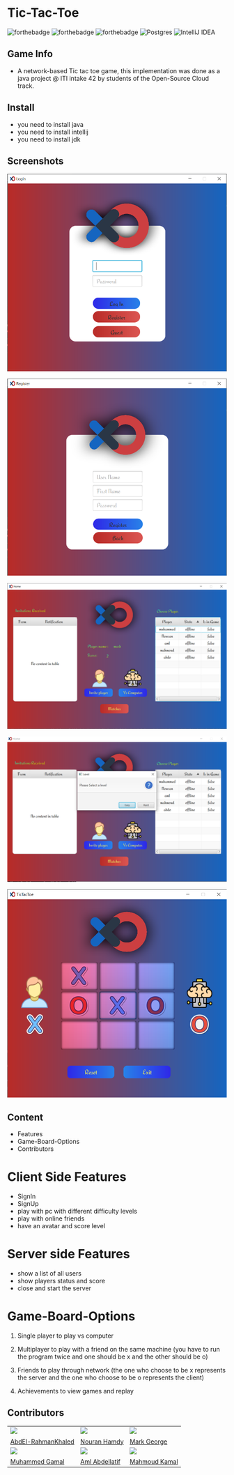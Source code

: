 # Tic-Tac-Toe

![forthebadge](https://forthebadge.com/images/badges/built-with-love.svg)
![forthebadge](https://forthebadge.com/images/badges/made-with-java.svg)
![forthebadge](https://forthebadge.com/images/badges/uses-css.svg)
![Postgres](https://img.shields.io/badge/postgres-%23316192.svg?style=for-the-badge&logo=postgresql&logoColor=white)
![IntelliJ IDEA](https://img.shields.io/badge/IntelliJIDEA-000000.svg?style=for-the-badge&logo=intellij-idea&logoColor=white)
## Game Info
- A network-based Tic tac toe game, this implementation was done as a java project @ ITI intake 42 by students of the Open-Source Cloud track.

## Install

* you need to install java
* you need to install intellij
* you need to install jdk


## Screenshots
![Login layout](https://github.com/AbdEl-RahmanKhaled/Tic-Tac-Toe-Client/blob/test1/images/login1.png?raw=true)

![Register layout](https://github.com/AbdEl-RahmanKhaled/Tic-Tac-Toe-Client/blob/test1/images/register.png?raw=true)

![Home layout](https://github.com/AbdEl-RahmanKhaled/Tic-Tac-Toe-Client/blob/test1/images/Home.png?raw=true)

![LevelsVsComp layout](https://github.com/AbdEl-RahmanKhaled/Tic-Tac-Toe-Client/blob/test1/images/VsComp1.png?raw=true)

![VsComp layout](https://github.com/AbdEl-RahmanKhaled/Tic-Tac-Toe-Client/blob/test1/images/VsComp2.png?raw=true)

## Content

* Features
* Game-Board-Options
* Contributors 


# Client Side Features
* SignIn
* SignUp
* play with pc with different difficulty levels
* play with online friends
* have an avatar and score level

 

# Server side Features
* show a list of all users
* show players status and score
* close and start the server

# Game-Board-Options
1. Single player to play vs computer
2.  Multiplayer to play with a friend on the same machine (you have to run the program twice 
     and one should be x and the other should be o)

3.  Friends to play through network (the one who choose to be x represents the server
     and the one who choose to be o represents the client)
4.  Achievements to view games and replay 

## Contributors

<table>
  <tr>
    <td>
      <img src="https://avatars.githubusercontent.com/u/36802135?v=4"> </img>
    </td>
    <td>
    <img src="https://avatars.githubusercontent.com/u/48333642?v=4"> </img>
    </td>
    <td>
      <img src="https://avatars.githubusercontent.com/u/95744991?v=4"></img>
    </td>
  </tr>
  <tr>
    <td>
      <a href="https://github.com/AbdEl-RahmanKhaled"> AbdEl-RahmanKhaled</a>
    </td>
   <td>
   <a href="https://github.com/nouranhamdy"> Nouran Hamdy </a>
   </td>
    <td>
      <a href="https://github.com/Mark1George"> Mark George </a>
    </td>
  </tr>
   <tr>
    <td>
      <img src="https://avatars.githubusercontent.com/u/75258785?v=4"></img>
    </td>
    <td>
      <img src="https://avatars.githubusercontent.com/u/68281585?v=4"></img>
    </td>
    <td>
      <img src="https://avatars.githubusercontent.com/u/95746447?v=4"></img>
    </td>
  </tr>
  <tr>
    <td>
      <a href="https://github.com/muhammedgamal760"> Muhammed Gamal </a>
    </td>
      <td>
      <a href="https://github.com/AmlAbdellatif"> Aml Abdellatif </a>
    </td>
     <td>
      <a href="https://github.com/Mahmoudkamal448"> Mahmoud Kamal </a>
    </td>
  </tr>
</table> 


